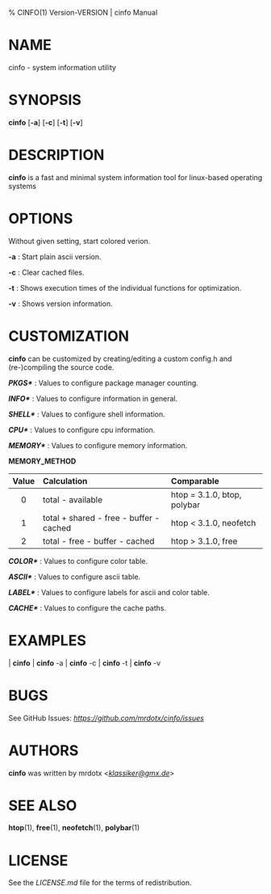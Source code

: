 % CINFO(1) Version\-VERSION | cinfo Manual

# NAME

cinfo - system information utility

# SYNOPSIS

**cinfo** [**-a**] [**-c**] [**-t**] [**-v**]

# DESCRIPTION

**cinfo** is a fast and minimal system information tool for linux-based operating systems

# OPTIONS

Without given setting, start colored verion.

**-a**
: Start plain ascii version.

**-c**
: Clear cached files.

**-t**
: Shows execution times of the individual functions for optimization.

**-v**
: Shows version information.

# CUSTOMIZATION

**cinfo** can be customized by creating/editing a custom config.h and (re-)compiling the source code.

***PKGS\****
: Values to configure package manager counting.

***INFO\****
: Values to configure information in general.

***SHELL\****
: Values to configure shell information.

***CPU\****
: Values to configure cpu information.

***MEMORY\****
: Values to configure memory information.

**MEMORY_METHOD**

| Value | Calculation                             | Comparable                  |
| :---: | :-------------------------------------- | :-------------------------- |
| 0     | total - available                       | htop = 3.1.0, btop, polybar |
| 1     | total + shared - free - buffer - cached | htop < 3.1.0, neofetch      |
| 2     | total - free - buffer - cached          | htop > 3.1.0, free          |

***COLOR\****
: Values to configure color table.

***ASCII\****
: Values to configure ascii table.

***LABEL\****
: Values to configure labels for ascii and color table.

***CACHE\****
: Values to configure the cache paths.

# EXAMPLES

| **cinfo**
| **cinfo** -a
| **cinfo** -c
| **cinfo** -t
| **cinfo** -v

# BUGS

See GitHub Issues: *https://github.com/mrdotx/cinfo/issues*

# AUTHORS

**cinfo** was written by mrdotx <*klassiker@gmx.de*>

# SEE ALSO

**htop**(1), **free**(1), **neofetch**(1), **polybar**(1)

# LICENSE

See the *LICENSE.md* file for the terms of redistribution.
